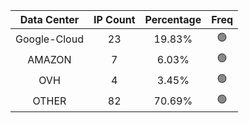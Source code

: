 | Data Center | IP Count | Percentage | Freq |
|:------------:|:--------:|:-----------:|:-----:|
| Google-Cloud | 23 | 19.83% | 🟢 |
| AMAZON | 7 | 6.03% | 🟢 |
| OVH | 4 | 3.45% | 🟢 |
| OTHER | 82 | 70.69% | 🟢 |